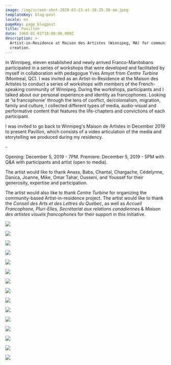 ```yaml
---
image: /img/screen-shot-2020-03-23-at-10.25.39-am.jpeg
templateKey: blog-post
locale: en
pageKey: page_blogpost
title: Pavillon
date: 1960-01-01T18:00:00.000Z
description: >-
  Artist-in-Residence at Maison des Artistes (Winnipeg, MA) for community-based
  creation.
---
```

In Winnipeg, eleven established and newly arrived Franco-Manitobans participated in a series of workshops that were developed and facilitated by myself in collaboration with pedagogue Yves Amyot from _Centre Turbine_ (Montreal, QC). I was invited as an Artist-in-Residence at the Maison des Artistes to conduct a series of workshops with members of the French-speaking community of Winnipeg. During the workshops, participants and I talked about our personal experience and identity as francophones. Looking at 'la francophonie' through the lens of conflict, de/colonialism, migration, family and culture, I collected different types of media, audio-visual and performative content that features the life-chapters and convictions of each participant. 

I was invited to go back to Winnipeg's Maison de Artistes in December 2019 to present Pavillon, which consists of a video articulation of the media and storytelling we produced during my residency.

\-

Opening: December 5, 2019 - 7PM. Premiere: December 5, 2019 - 5PM with Q&A with participants and artist (open to media).

The artist would like to thank Anass, Babs, Chantal, Chargache, Cédelynne, Danica, Joanne, Mike, Omar Tahar, Ousseni, and Youssef for their generosity, expertise and participation.

The artist would also like to thank _Centre Turbine_ for organizing the community-based Artist-in-residence project. The artist would like to thank the _Conseil des Arts et des Lettres du Québec_, as well as _Accueil Francophone, Pluri-Elles, Secrétariat aux relations canadiennes_ & _Maison des artistes visuels francophones_ for their support in this initiative. 

![](/img/69086431_2811791285500940_1620093601428013056_o.jpg)

![](/img/screen-shot-2019-09-22-at-10.32.28-am.png)

![](/img/screen-shot-2019-09-22-at-10.30.28-am.png)

![](/img/screen-shot-2019-09-22-at-10.34.44-am.png)

![](/img/pavillon_01.png)

![](/img/screen-shot-2020-03-23-at-10.29.30-am.jpeg)

![](/img/screen-shot-2020-03-23-at-10.27.02-am.jpeg)

![](/img/screen-shot-2020-03-23-at-10.29.59-am.jpeg)

![](/img/screen-shot-2020-03-23-at-10.42.55-am.jpeg)

![](/img/screen-shot-2020-03-23-at-10.45.53-am.jpeg)

![](/img/p1190041.jpg)

![](/img/screen-shot-2019-08-28-at-1.53.28-pm.png)

![](/img/pavillon-gallery.jpg)

![](/img/pavillon_close.jpg)

![](/img/pavillon.jpg)
